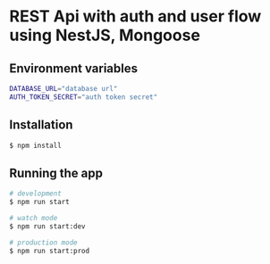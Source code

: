 # REST Api with auth and user flow using NestJS, Mongoose 

## Environment variables

```bash
DATABASE_URL="database url"
AUTH_TOKEN_SECRET="auth token secret"
```

## Installation

```bash
$ npm install
```

## Running the app

```bash
# development
$ npm run start

# watch mode
$ npm run start:dev

# production mode
$ npm run start:prod
```
